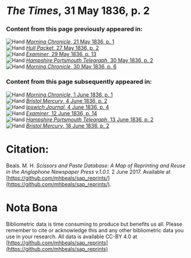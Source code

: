 # *The Times*, 31 May 1836, p. 2  
  
### Content from this page previously appeared in:  
![Hand](http://scissorsandpaste.net/wp-content/uploads/2017/06/smallhandpointer.png) [*Morning Chronicle*, 21 May 1836, p. 1](https://mhbeals.github.io/sap_html/Morning-Chronicle/Morning-Chronicle-21-May-1836-p-1)  
![Hand](http://scissorsandpaste.net/wp-content/uploads/2017/06/smallhandpointer.png) [*Hull Packet*, 27 May 1836, p. 2](https://mhbeals.github.io/sap_html/Hull-Packet/Hull-Packet-27-May-1836-p-2)  
![Hand](http://scissorsandpaste.net/wp-content/uploads/2017/06/smallhandpointer.png) [*Examiner*, 29 May 1836, p. 13](https://mhbeals.github.io/sap_html/Examiner/Examiner-29-May-1836-p-13)  
![Hand](http://scissorsandpaste.net/wp-content/uploads/2017/06/smallhandpointer.png) [*Hampshire Portsmouth Telegraph*, 30 May 1836, p. 2](https://mhbeals.github.io/sap_html/Hampshire-Portsmouth-Telegraph/Hampshire-Portsmouth-Telegraph-30-May-1836-p-2)  
![Hand](http://scissorsandpaste.net/wp-content/uploads/2017/06/smallhandpointer.png) [*Morning Chronicle*, 30 May 1836, p. 6](https://mhbeals.github.io/sap_html/Morning-Chronicle/Morning-Chronicle-30-May-1836-p-6)  
  
### Content from this page subsequently appeared in:  
![Hand](http://scissorsandpaste.net/wp-content/uploads/2017/06/smallhandpointer.png) [*Morning Chronicle*, 1 June 1836, p. 1](https://mhbeals.github.io/sap_html/Morning-Chronicle/Morning-Chronicle-1-June-1836-p-1)  
![Hand](http://scissorsandpaste.net/wp-content/uploads/2017/06/smallhandpointer.png) [*Bristol Mercury*, 4 June 1836, p. 2](https://mhbeals.github.io/sap_html/Bristol-Mercury/Bristol-Mercury-4-June-1836-p-2)  
![Hand](http://scissorsandpaste.net/wp-content/uploads/2017/06/smallhandpointer.png) [*Ipswich Journal*, 4 June 1836, p. 4](https://mhbeals.github.io/sap_html/Ipswich-Journal/Ipswich-Journal-4-June-1836-p-4)  
![Hand](http://scissorsandpaste.net/wp-content/uploads/2017/06/smallhandpointer.png) [*Examiner*, 12 June 1836, p. 14](https://mhbeals.github.io/sap_html/Examiner/Examiner-12-June-1836-p-14)  
![Hand](http://scissorsandpaste.net/wp-content/uploads/2017/06/smallhandpointer.png) [*Hampshire Portsmouth Telegraph*, 13 June 1836, p. 2](https://mhbeals.github.io/sap_html/Hampshire-Portsmouth-Telegraph/Hampshire-Portsmouth-Telegraph-13-June-1836-p-2)  
![Hand](http://scissorsandpaste.net/wp-content/uploads/2017/06/smallhandpointer.png) [*Bristol Mercury*, 18 June 1836, p. 2](https://mhbeals.github.io/sap_html/Bristol-Mercury/Bristol-Mercury-18-June-1836-p-2)  


# Citation: 

Beals. M. H. *Scissors and Paste Database: A Map of Reprinting and Reuse in the Anglophone Newspaper Press v.1.0.1.* 2 June 2017. Available at [https://github.com/mhbeals/sap_reprints/](https://github.com/mhbeals/sap_reprints/). 

# Nota Bona

Bibliometric data is time consuming to produce but benefits us all. Please remember to cite or acknowledge this and any other bibliometric data you use in your research. All data is available CC-BY 4.0 at [https://github.com/mhbeals/sap_reprints](https://github.com/mhbeals/sap_reprints)